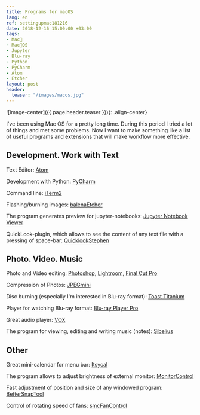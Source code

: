 ```yaml
---
title: Programs for macOS
lang: en
ref: settingupmac181216
date: 2018-12-16 15:00:00 +03:00
tags:
- Mac🍎
- Mac🍎OS
- Jupyter
- Blu-ray
- Python
- PyCharm
- Atom
- Etcher
layout: post
header:
  teaser: "/images/macos.jpg"
---
```


![image-center]({{ page.header.teaser }}){: .align-center}

I've been using Mac OS for a pretty long time. During this period I tried a lot of things and met some problems. Now I want to make something like a list of useful programs and extensions that will make workflow more effective.

## Development. Work with Text

Text Editor: [Atom](https://atom.io)

Development with Python: [PyCharm](https://www.jetbrains.com/pycharm/)

Command line: [iTerm2](https://www.iterm2.com)

Flashing/burning images: [balenaEtcher](https://www.balena.io/etcher/)

The program generates preview for jupyter-notebooks: [Jupyter Notebook Viewer](https://github.com/tuxu/nbviewer-app)

QuickLook-plugin, which allows to see the content of any text file with a pressing of space-bar: [QuicklookStephen](https://github.com/whomwah/qlstephen)

## Photo. Video. Music

Photo and Video editing: [Photoshop](http://adobe.com/photoshop), [Lightroom](http://adobe.com/lightroom), [Final Cut Pro](https://www.apple.com/final-cut-pro/)

Compression of Photos: [JPEGmini](https://www.jpegmini.com)

Disc burning (especially I'm interested in Blu-ray format): [Toast Titanium](https://www.roxio.com/en/products/toast/titanium/)

Player for watching Blu-ray format: [Blu-ray Player Pro](https://www.macblurayplayer.com/macgo-mac-bluray-menu-player-pro.htm)

Great audio player: [VOX](https://vox.rocks)

The program for viewing, editing and writing music (notes): [Sibelius](https://www.avid.com/sibelius)

## Other

Great mini-calendar for menu bar: [Itsycal](https://www.mowglii.com/itsycal/)

The program allows to adjust brightness of external monitor: [MonitorControl](https://github.com/the0neyouseek/MonitorControl)

Fast adjustment of position and size of any windowed program: [BetterSnapTool](https://folivora.ai/bettersnaptool/)

Control of rotating speed of fans: [smcFanControl](https://github.com/hholtmann/smcFanControl)
